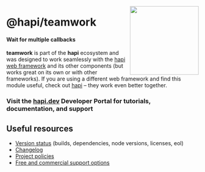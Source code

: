 <a href="http://hapijs.com"><img src="https://raw.githubusercontent.com/hapijs/assets/master/images/family.png" width="180px" align="right" /></a>

# @hapi/teamwork

#### Wait for multiple callbacks

**teamwork** is part of the **hapi** ecosystem and was designed to work seamlessly with the [hapi web framework](https://hapi.dev) and its other components (but works great on its own or with other frameworks). If you are using a different web framework and find this module useful, check out [hapi](https://hapi.dev) – they work even better together.

### Visit the [hapi.dev](https://hapi.dev) Developer Portal for tutorials, documentation, and support

## Useful resources

- [Version status](https://hapi.dev/resources/status/#teamwork) (builds, dependencies, node versions, licenses, eol)
- [Changelog](https://hapi.dev/family/teamwork/changelog/)
- [Project policies](https://hapi.dev/policies/)
- [Free and commercial support options](https://hapi.dev/support/)

